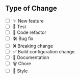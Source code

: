 <!--- Describe your changes in detail -->

## Type of Change

<!--- Put an `x` in all the boxes that apply: 2-->

- [ ] ✨ New feature
- [ ] 🔬 Test
- [ ] 🧹 Code refactor
- [ ] 🛠️ Bug fix 
- [ ] ❌ Breaking change 
- [ ] ✅ Build configuration change
- [ ] 📝 Documentation
- [ ] 🗑️ Chore
- [ ] 🎨 Style
